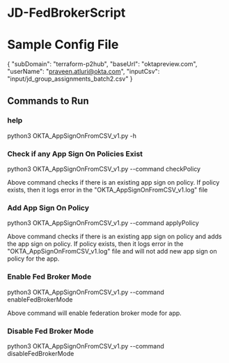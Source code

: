 # JD-FedBrokerScript

# Sample Config File
{
    "subDomain": "terraform-p2hub",
    "baseUrl": "oktapreview.com",
    "userName": "praveen.atluri@okta.com",
    "inputCsv": "input/jd_group_assignments_batch2.csv"
}

## Commands to Run

### help
python3 OKTA_AppSignOnFromCSV_v1.py -h

### Check if any App Sign On Policies Exist
python3 OKTA_AppSignOnFromCSV_v1.py --command checkPolicy

Above command checks if there is an existing app sign on policy. If policy exists, then it logs error in the "OKTA_AppSignOnFromCSV_v1.log" file

### Add App Sign On Policy
python3 OKTA_AppSignOnFromCSV_v1.py --command applyPolicy

Above command checks if there is an existing app sign on policy and adds the app sign on policy. If policy exists, then it logs error in the "OKTA_AppSignOnFromCSV_v1.log" file and will not add new app sign on policy for the app.

### Enable Fed Broker Mode
python3 OKTA_AppSignOnFromCSV_v1.py --command enableFedBrokerMode

Above command will enable federation broker mode for app.

### Disable Fed Broker Mode
python3 OKTA_AppSignOnFromCSV_v1.py --command disableFedBrokerMode
